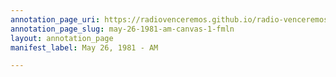 ```yaml
---
annotation_page_uri: https://radiovenceremos.github.io/radio-venceremos-english-1/annotations/may-26-1981-am-canvas-1-fmln.json
annotation_page_slug: may-26-1981-am-canvas-1-fmln
layout: annotation_page
manifest_label: May 26, 1981 - AM

---
```

